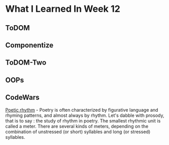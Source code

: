 # What I Learned In Week 12

## ToDOM

## Componentize

## ToDOM-Two

## OOPs

## CodeWars

[Poetic rhythm](https://www.codewars.com/kata/poetic-rhythm/javascript) - Poetry is often characterized by figurative language and rhyming patterns, and almost always by rhythm. Let's dabble with prosody, that is to say : the study of rhythm in poetry.
The smallest rhythmic unit is called a meter. There are several kinds of meters, depending on the combination of unstressed (or short) syllables and long (or stressed) syllables.